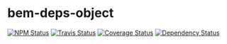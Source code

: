 bem-deps-object
===============

[![NPM Status][npm-img]][npm]
[![Travis Status][test-img]][travis]
[![Coverage Status][coverage-img]][coveralls]
[![Dependency Status][david-img]][david]

[npm]:          https://www.npmjs.org/package/bem-deps-object
[npm-img]:      https://img.shields.io/npm/v/bem-deps-object.svg

[travis]:       https://travis-ci.org/Yeti-or/bem-deps-object
[test-img]:     https://img.shields.io/travis/Yeti-or/bem-deps-object.svg?label=tests

[coveralls]:    https://coveralls.io/r/Yeti-or/bem-deps-object
[coverage-img]: https://img.shields.io/coveralls/Yeti-or/bem-deps-object.svg

[david]:        https://david-dm.org/Yeti-or/bem-deps-object
[david-img]:    http://img.shields.io/david/Yeti-or/bem-deps-object.svg?style=flat
